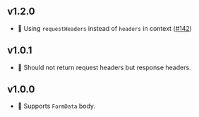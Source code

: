 ## v1.2.0

-   🔧 Using `requestHeaders` instead of `headers` in context ([#142](https://github.com/fatcherjs/fatcher/pull/142))

## v1.0.1

-   🐛 Should not return request headers but response headers.

## v1.0.0

-   🚀 Supports `FormData` body.
